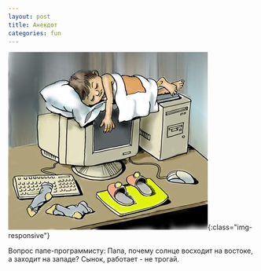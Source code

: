 ```yaml
---
layout: post
title: Анекдот
categories: fun
---
```


![image-title-here](/img/000qc0ec.jpg){:class="img-responsive"}

Вопрос папе-программисту:
Папа, почему солнце восходит на востоке, а заходит на западе?
Сынок, работает - не трогай.
